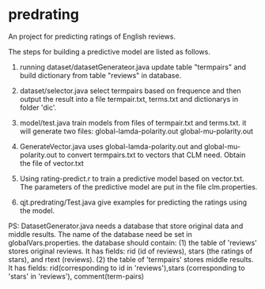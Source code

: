 # predrating
An project for predicting ratings of English reviews.

The steps for building a predictive model are listed as follows.

1. running dataset/datasetGenerateor.java
update table "termpairs"  and build dictionary from table "reviews" in database.

2. dataset/selector.java select termpairs based on frequence and then output the result into a file
termpair.txt, terms.txt and dictionarys in folder 'dic'.

3. model/test.java train models from files of termpair.txt and terms.txt. it will generate two files:
global-lamda-polarity.out
global-mu-polarity.out

4. GenerateVector.java uses global-lamda-polarity.out and global-mu-polarity.out
to convert termpairs.txt to vectors that CLM need. Obtain the file of vector.txt

5. Using rating-predict.r to train a predictive model based on vector.txt.
The parameters of the predictive model are put in the file clm.properties.

6. qjt.predrating/Test.java give examples for predicting the ratings using the model.

PS: DatasetGenerator.java needs a database that store original data and middle results.
The name of the database need be set in globalVars.properties. the database should contain:
(1) the table of 'reviews' stores original reviews. It has fields: rid (id of reviews), stars (the ratings of stars), and rtext (reviews).
(2) the table of 'termpairs' stores middle results. It has fields:
rid(corresponding to id in 'reviews'),stars (corresponding to 'stars' in 'reviews'),
comment(term-pairs)


